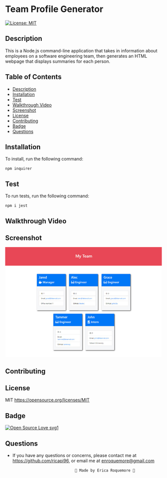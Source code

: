 # Team Profile Generator

[![License: MIT](https://img.shields.io/badge/License-MIT-yellow.svg)](https://opensource.org/licenses/MIT)

## Description

This is a Node.js command-line application that takes in information about employees on a software engineering team, then generates an HTML webpage that displays summaries for each person.


## Table of Contents
* [Description](#description)
* [Installation](#installation)
* [Test](#test)
* [Walkthrough Video](#walkthroughvideo)
* [Screenshot](#screenshot)
* [License](#license)
* [Contributing](#contributing)
* [Badge](#badge)
* [Questions](#questions)


## Installation
To install, run the following command:
```
npm inquirer
```

## Test
To run tests, run the following command:
```
npm i jest
```

## Walkthrough Video


## Screenshot

![HTML webpage titled “My Team”](./develop/images/10-object-oriented-programming-homework-demo.png)


## Contributing


## License
MIT
https://opensource.org/licenses/MIT


## Badge
[![Open Source Love svg1](https://badges.frapsoft.com/os/v1/open-source.svg?v=103)](https://github.com/ellerbrock/open-source-badges/)



## Questions
* If you have any questions or concerns, please contact me at https://github.com/ricapi96, or email me at enroquemore@gmail.com



                                  💙 Made by Erica Roquemore 💙